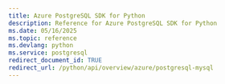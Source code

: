 ```yaml
---
title: Azure PostgreSQL SDK for Python
description: Reference for Azure PostgreSQL SDK for Python
ms.date: 05/16/2025
ms.topic: reference
ms.devlang: python
ms.service: postgresql
redirect_document_id: TRUE
redirect_url: /python/api/overview/azure/postgresql-mysql
---
```

